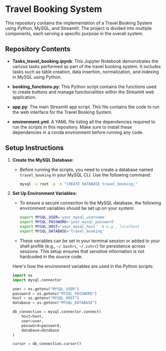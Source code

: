 # Travel Booking System

This repository contains the implementation of a Travel Booking System using Python, MySQL, and Streamlit. The project is divided into multiple components, each serving a specific purpose in the overall system.

## Repository Contents

- **Tasks_travel_booking.ipynb**: This Jupyter Notebook demonstrates the various tasks performed as part of the travel booking system. It includes tasks such as table creation, data insertion, normalization, and indexing in MySQL using Python.
  
- **booking_functions.py**: This Python script contains the functions used to create buttons and manage functionalities within the Streamlit web application.

- **app.py**: The main Streamlit app script. This file contains the code to run the web interface for the Travel Booking System.

- **environment.yml**: A YAML file listing all the dependencies required to run the scripts in this repository. Make sure to install these dependencies in a conda environment before running any code.

## Setup Instructions

1. **Create the MySQL Database:**
   - Before running the scripts, you need to create a database named `travel_booking` in your MySQL CLI. Use the following command:
     ```bash
     mysql -u root -p -e "CREATE DATABASE travel_booking;"
     ```

2. **Set Up Environment Variables:**
   - To ensure a secure connection to the MySQL database, the following environment variables should be set up on your system:
     ```bash
     export MYSQL_USER='your_mysql_username'
     export MYSQL_PASSWORD='your_mysql_password'
     export MYSQL_HOST='your_mysql_host'  # e.g., localhost
     export MYSQL_DATABASE='travel_booking'
     ```
   - These variables can be set in your terminal session or added to your shell profile (e.g., `~/.bashrc`, `~/.zshrc`) for persistence across sessions. This setup ensures that sensitive information is not hardcoded in the source code.

   Here's how the environment variables are used in the Python scripts:

   ```python
   import os
   import mysql.connector

   user = os.getenv("MYSQL_USER")
   password = os.getenv("MYSQL_PASSWORD")
   host = os.getenv("MYSQL_HOST")
   database = os.getenv("MYSQL_DATABASE")

   db_connection = mysql.connector.connect(
       host=host,
       user=user,
       password=password,
       database=database
   )

   cursor = db_connection.cursor()
